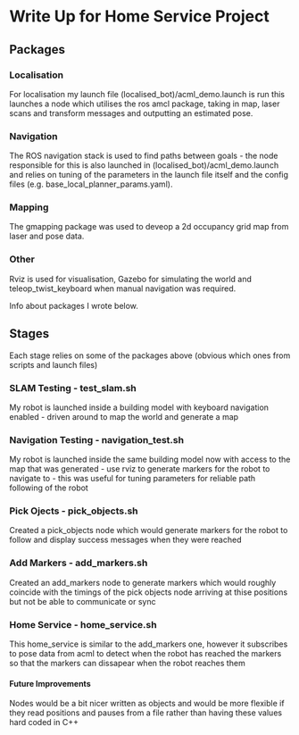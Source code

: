 # Write Up for Home Service Project


## Packages

### Localisation

For localisation my launch file (localised_bot)/acml_demo.launch is run this launches a node which utilises the ros amcl package, taking in map, laser scans and transform messages and outputting an estimated pose.

### Navigation

The ROS navigation stack is used to find paths between goals - the node responsible for this is also launched in (localised_bot)/acml_demo.launch and relies on tuning of the parameters in the launch file itself and the config files (e.g. base_local_planner_params.yaml).

### Mapping

The gmapping package was used to deveop a 2d occupancy grid map from laser and pose data.

### Other
Rviz is used for visualisation, Gazebo for simulating the world and teleop_twist_keyboard when manual navigation was required. 

Info about packages I wrote below.


## Stages

Each stage relies on some of the packages above (obvious which ones from scripts and launch files)

### SLAM Testing - test_slam.sh
My robot is launched inside a building model with keyboard navigation enabled - driven around to map the world and generate a map

### Navigation Testing - navigation_test.sh
My robot is launched inside the same building model now with access to the map that was generated - use rviz to generate markers for the robot to navigate to - this was useful for tuning parameters for reliable path following of the robot 

### Pick Ojects - pick_objects.sh
Created a pick_objects node which would generate markers for the robot to follow and display success messages when they were reached

### Add Markers - add_markers.sh
Created an add_markers node to generate markers which would roughly coincide with the timings of the pick objects node arriving at thise positions but not be able to communicate or sync

### Home Service - home_service.sh
This home_service is similar to the add_markers one, however it subscribes to pose data from acml to detect when the robot has reached the markers so that the markers can dissapear when the robot reaches them

#### Future Improvements
Nodes would be a bit nicer written as objects and would be more flexible if they read positions and pauses from a file rather than having these values hard coded in C++ 
